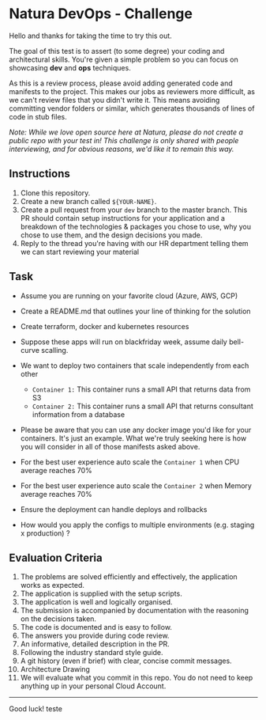 Natura DevOps - Challenge
==========================

Hello and thanks for taking the time to try this out.

The goal of this test is to assert (to some degree) your coding and architectural skills. You're given a simple problem so you can focus on showcasing **dev** and **ops** techniques.

As this is a review process, please avoid adding generated code and manifests to the project. This makes our jobs as reviewers more difficult, as we can't review files that you didn't write it. This means avoiding committing vendor folders or similar, which generates thousands of lines of code in stub files.

_Note: While we love open source here at Natura, please do not create a public repo with your test in! This challenge is only shared with people interviewing, and for obvious reasons, we'd like it to remain this way._

Instructions
-----

1. Clone this repository.
2. Create a new branch called `${YOUR-NAME}`.
3. Create a pull request from your `dev` branch to the master branch. This PR should contain setup instructions for your application and a breakdown of the technologies & packages you chose to use, why you chose to use them, and the design decisions you made.
4. Reply to the thread you're having with our HR department telling them we can start reviewing your material


Task
----

- Assume you are running on your favorite cloud (Azure, AWS, GCP)

- Create a README.md that outlines your line of thinking for the solution
- Create terraform, docker and kubernetes resources
- Suppose these apps will run on blackfriday week, assume daily bell-curve scalling.
- We want to deploy two containers that scale independently from each other
    - `Container 1:` This container runs a small API that returns data from S3
    - `Container 2:` This container runs a small API that returns consultant information from a database
- Please be aware that you can use any docker image you'd like for your containers. It's just an example. What we're truly seeking here is how you will consider in all of those manifests asked above.
- For the best user experience auto scale the `Container 1` when CPU average reaches 70%
- For the best user experience auto scale the `Container 2` when Memory average reaches 70%
- Ensure the deployment can handle deploys and rollbacks
- How would you apply the configs to multiple environments (e.g. staging x production) ?

####  

Evaluation Criteria
--------------

1. The problems are solved efficiently and effectively, the application works as expected.
2. The application is supplied with the setup scripts.
3. The application is well and logically organised.
4. The submission is accompanied by documentation with the reasoning on the decisions taken.
5. The code is documented and is easy to follow.
6. The answers you provide during code review.
7. An informative, detailed description in the PR.
8. Following the industry standard style guide.
9. A git history (even if brief) with clear, concise commit messages.
10. Architecture Drawing
11. We will evaluate what you commit in this repo. You do not need to keep anything up in your personal Cloud Account.

---

Good luck!
teste
